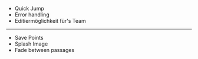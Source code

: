 * Quick Jump
* Error handling
* Editiermöglichkeit für's Team
---

* Save Points
* Splash Image
* Fade between passages

